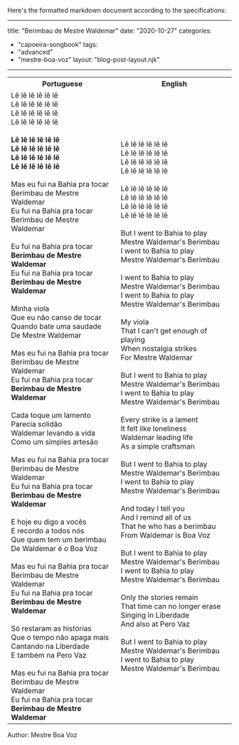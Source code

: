 Here's the formatted markdown document according to the specifications:

---
title: "Berimbau de Mestre Waldemar"
date: "2020-10-27"
categories: 
  - "capoeira-songbook"
tags: 
  - "advanced"
  - "mestre-boa-voz"
layout: "blog-post-layout.njk"
---

<table class="capoeira-table">
    <tr class="header-row">
        <th>Portuguese</th>
        <th>English</th>
    </tr>
    <tr>
        <td>
        Lê lê lê lê lê lê<br>
        Lê lê lê lê lê lê<br>
        Lê lê lê lê lê lê<br>
        Lê lê lê lê lê lê<br>
        <br>
        <strong>Lê lê lê lê lê lê<br>
        Lê lê lê lê lê lê<br>
        Lê lê lê lê lê lê<br>
        Lê lê lê lê lê lê</strong><br>
        <br>
        Mas eu fui na Bahia pra tocar<br>
        Berimbau de Mestre Waldemar<br>
        Eu fui na Bahia pra tocar<br>
        Berimbau de Mestre Waldemar<br>
        <br>
        Eu fui na Bahia pra tocar<br>
        <strong>Berimbau de Mestre Waldemar</strong><br>
        Eu fui na Bahia pra tocar<br>
        <strong>Berimbau de Mestre Waldemar</strong><br>
        <br>
        Minha viola<br>
        Que eu não canso de tocar<br>
        Quando bate uma saudade<br>
        De Mestre Waldemar<br>
        <br>
        Mas eu fui na Bahia pra tocar<br>
        Berimbau de Mestre Waldemar<br>
        Eu fui na Bahia pra tocar<br>
        <strong>Berimbau de Mestre Waldemar</strong><br>
        <br>
        Cada toque um lamento<br>
        Parecia solidão<br>
        Waldemar levando a vida<br>
        Como um simples artesão<br>
        <br>
        Mas eu fui na Bahia pra tocar<br>
        Berimbau de Mestre Waldemar<br>
        Eu fui na Bahia pra tocar<br>
        <strong>Berimbau de Mestre Waldemar</strong><br>
        <br>
        E hoje eu digo a vocês<br>
        E recordo a todos nós<br>
        Que quem tem um berimbau<br>
        De Waldemar é o Boa Voz<br>
        <br>
        Mas eu fui na Bahia pra tocar<br>
        Berimbau de Mestre Waldemar<br>
        Eu fui na Bahia pra tocar<br>
        <strong>Berimbau de Mestre Waldemar</strong><br>
        <br>
        Só restaram as histórias<br>
        Que o tempo não apaga mais<br>
        Cantando na Liberdade<br>
        E também na Pero Vaz<br>
        <br>
        Mas eu fui na Bahia pra tocar<br>
        Berimbau de Mestre Waldemar<br>
        Eu fui na Bahia pra tocar<br>
        <strong>Berimbau de Mestre Waldemar</strong>
        </td>
        <td>
        Lê lê lê lê lê lê<br>
        Lê lê lê lê lê lê<br>
        Lê lê lê lê lê lê<br>
        Lê lê lê lê lê lê<br>
        <br>
        Lê lê lê lê lê lê<br>
        Lê lê lê lê lê lê<br>
        Lê lê lê lê lê lê<br>
        Lê lê lê lê lê lê<br>
        <br>
        But I went to Bahia to play<br>
        Mestre Waldemar's Berimbau<br>
        I went to Bahia to play<br>
        Mestre Waldemar's Berimbau<br>
        <br>
        I went to Bahia to play<br>
        Mestre Waldemar's Berimbau<br>
        I went to Bahia to play<br>
        Mestre Waldemar's Berimbau<br>
        <br>
        My viola<br>
        That I can't get enough of playing<br>
        When nostalgia strikes<br>
        For Mestre Waldemar<br>
        <br>
        But I went to Bahia to play<br>
        Mestre Waldemar's Berimbau<br>
        I went to Bahia to play<br>
        Mestre Waldemar's Berimbau<br>
        <br>
        Every strike is a lament<br>
        It felt like loneliness<br>
        Waldemar leading life<br>
        As a simple craftsman<br>
        <br>
        But I went to Bahia to play<br>
        Mestre Waldemar's Berimbau<br>
        I went to Bahia to play<br>
        Mestre Waldemar's Berimbau<br>
        <br>
        And today I tell you<br>
        And I remind all of us<br>
        That he who has a berimbau<br>
        From Waldemar is Boa Voz<br>
        <br>
        But I went to Bahia to play<br>
        Mestre Waldemar's Berimbau<br>
        I went to Bahia to play<br>
        Mestre Waldemar's Berimbau<br>
        <br>
        Only the stories remain<br>
        That time can no longer erase<br>
        Singing in Liberdade<br>
        And also at Pero Vaz<br>
        <br>
        But I went to Bahia to play<br>
        Mestre Waldemar's Berimbau<br>
        I went to Bahia to play<br>
        Mestre Waldemar's Berimbau
        </td>
    </tr>
</table>

<figcaption>
Author: Mestre Boa Voz
</figcaption>
